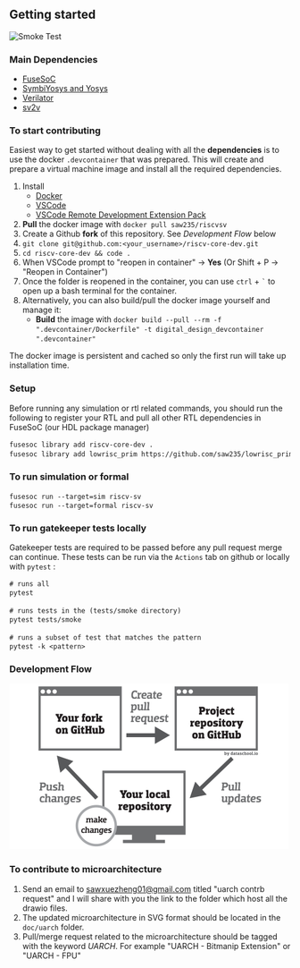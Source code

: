 ## Getting started
![Smoke Test](https://github.com/saw235/riscv-core-dev/actions/workflows/smoke.yml/badge.svg)

### Main Dependencies
- [FuseSoC](https://fusesoc.readthedocs.io/en/stable/user/installation.html#installation-under-linux)
- [SymbiYosys and Yosys](https://symbiyosys.readthedocs.io/en/latest/)
- [Verilator](https://verilator.org/guide/latest/install.html) 
- [sv2v](https://github.com/saw235/sv2v)

### To start contributing
Easiest way to get started without dealing with all the **dependencies** is to use the docker `.devcontainer` that was prepared.
This will create and prepare a virtual machine image and install all the required dependencies. 
 
1. Install 
    - [Docker](https://docs.docker.com/get-docker/)
    - [VSCode](https://code.visualstudio.com/download)
    - [VSCode Remote Development Extension Pack](https://marketplace.visualstudio.com/items?itemName=ms-vscode-remote.vscode-remote-extensionpack)
2. **Pull** the docker image with `docker pull saw235/riscvsv`
3. Create a Github **fork** of this repository. See *Development Flow* below
4. `git clone git@github.com:<your_username>/riscv-core-dev.git` 
5. `cd riscv-core-dev && code .` 
6. When VSCode prompt to "reopen in container" -> **Yes** (Or Shift + P -> "Reopen in Container") 
7. Once the folder is reopened in the container, you can use `ctrl` + ``` ` ``` to open up a bash terminal for the container.
8. Alternatively, you can also build/pull the docker image yourself and manage it:
    - **Build** the image with `docker build --pull --rm -f ".devcontainer/Dockerfile" -t digital_design_devcontainer ".devcontainer"`
 
The docker image is persistent and cached so only the first run will take up installation time.

### Setup
Before running any simulation or rtl related commands, you should run the following to register your RTL 
and pull all other RTL dependencies in FuseSoC (our HDL package manager)
```bash
fusesoc library add riscv-core-dev .
fusesoc library add lowrisc_prim https://github.com/saw235/lowrisc_prim
```

### To run simulation or formal
```
fusesoc run --target=sim riscv-sv
fusesoc run --target=formal riscv-sv
```

### To run gatekeeper tests locally
Gatekeeper tests are required to be passed before any pull request merge can continue. These tests can be run via the `Actions` tab on github or locally with `pytest` :  
```
# runs all
pytest 

# runs tests in the (tests/smoke directory)
pytest tests/smoke

# runs a subset of test that matches the pattern
pytest -k <pattern>
```

### Development Flow
<img src="docs/contrib.png" alt="alttext" width="500"/>

### To contribute to microarchitecture
1. Send an email to <sawxuezheng01@gmail.com> titled "uarch contrb request" and I will share with you the link to the folder which host all the drawio files.
2. The updated microarchitecture in SVG format should be located in the `doc/uarch` folder.
3. Pull/merge request related to the microarchitecture should be tagged with the keyword *UARCH*. For example "UARCH - Bitmanip Extension" or "UARCH - FPU"      
